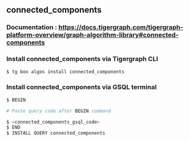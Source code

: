 ## connected_components
### Documentation : https://docs.tigergraph.com/tigergraph-platform-overview/graph-algorithm-library#connected-components
### Install connected_components via Tigergraph CLI
```bash
$ tg box algos install connected_components
```
### Install connected_components via GSQL terminal
```bash
$ BEGIN 

# Paste query code after BEGIN command

$ <connected_components_gsql_code>
$ END 
$ INSTALL QUERY connected_components
```